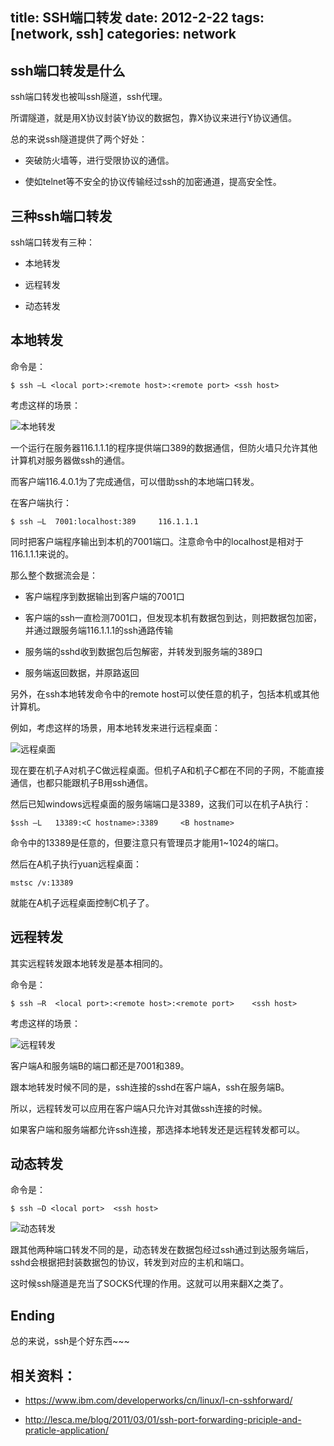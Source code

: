 title: SSH端口转发
date: 2012-2-22
tags: [network, ssh]
categories: network
---

## ssh端口转发是什么
ssh端口转发也被叫ssh隧道，ssh代理。

所谓隧道，就是用X协议封装Y协议的数据包，靠X协议来进行Y协议通信。

总的来说ssh隧道提供了两个好处：

- 突破防火墙等，进行受限协议的通信。

- 使如telnet等不安全的协议传输经过ssh的加密通道，提高安全性。

<!-- more -->

## 三种ssh端口转发

ssh端口转发有三种：

- 本地转发

- 远程转发

- 动态转发

## 本地转发

命令是：

    $ ssh –L <local port>:<remote host>:<remote port> <ssh host>

考虑这样的场景：

![本地转发](http://www.goorockey.com/uploads/2012/02/image002_thumb.jpg)

一个运行在服务器116.1.1.1的程序提供端口389的数据通信，但防火墙只允许其他计算机对服务器做ssh的通信。

而客户端116.4.0.1为了完成通信，可以借助ssh的本地端口转发。

在客户端执行：

    $ ssh –L  7001:localhost:389     116.1.1.1

同时把客户端程序输出到本机的7001端口。注意命令中的localhost是相对于116.1.1.1来说的。

那么整个数据流会是：

- 客户端程序到数据输出到客户端的7001口

- 客户端的ssh一直检测7001口，但发现本机有数据包到达，则把数据包加密，并通过跟服务端116.1.1.1的ssh通路传输

- 服务端的sshd收到数据包后包解密，并转发到服务端的389口

- 服务端返回数据，并原路返回

另外，在ssh本地转发命令中的remote host可以使任意的机子，包括本机或其他计算机。

例如，考虑这样的场景，用本地转发来进行远程桌面：

![远程桌面](http://www.goorockey.com/uploads/2012/02/image_thumb.png)

现在要在机子A对机子C做远程桌面。但机子A和机子C都在不同的子网，不能直接通信，也都只能跟机子B用ssh通信。

然后已知windows远程桌面的服务端端口是3389，这我们可以在机子A执行：

    $ssh –L   13389:<C hostname>:3389     <B hostname>

命令中的13389是任意的，但要注意只有管理员才能用1~1024的端口。

然后在A机子执行yuan远程桌面：

    mstsc /v:13389

就能在A机子远程桌面控制C机子了。

## 远程转发

其实远程转发跟本地转发是基本相同的。

命令是：

    $ ssh –R  <local port>:<remote host>:<remote port>    <ssh host>

考虑这样的场景：

![远程转发](http://www.goorockey.com/uploads/2012/02/image003_thumb.jpg)

客户端A和服务端B的端口都还是7001和389。

跟本地转发时候不同的是，ssh连接的sshd在客户端A，ssh在服务端B。

所以，远程转发可以应用在客户端A只允许对其做ssh连接的时候。

如果客户端和服务端都允许ssh连接，那选择本地转发还是远程转发都可以。

## 动态转发
命令是：

    $ ssh –D <local port>  <ssh host>

![动态转发](http://www.goorockey.com/uploads/2012/02/image005_thumb.jpg)

跟其他两种端口转发不同的是，动态转发在数据包经过ssh通过到达服务端后，sshd会根据把封装数据包的协议，转发到对应的主机和端口。

这时候ssh隧道是充当了SOCKS代理的作用。这就可以用来翻X之类了。

## Ending

总的来说，ssh是个好东西~~~

## 相关资料：

- <https://www.ibm.com/developerworks/cn/linux/l-cn-sshforward/>

- <http://lesca.me/blog/2011/03/01/ssh-port-forwarding-priciple-and-praticle-application/>
